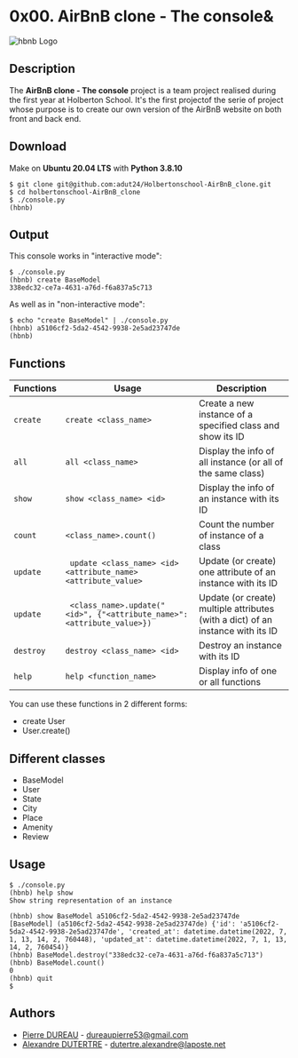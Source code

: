 # 0x00. AirBnB clone - The console&

![hbnb Logo](https://i.imgur.com/sxvbWgO.png "hbnb Logo")

## Description
The **AirBnB clone - The console** project is a team project realised during the first year at Holberton School. It's the first projectof the serie of project whose purpose is to create our own version of the AirBnB website on both front and back end.

## Download
Make on **Ubuntu 20.04 LTS** with **Python 3.8.10**
```
$ git clone git@github.com:adut24/Holbertonschool-AirBnB_clone.git
$ cd holbertonschool-AirBnB_clone
$ ./console.py
(hbnb)
```

## Output
This console works in "interactive mode":
```
$ ./console.py
(hbnb) create BaseModel
338edc32-ce7a-4631-a76d-f6a837a5c713
```
As well as in "non-interactive mode":
```
$ echo "create BaseModel" | ./console.py
(hbnb) a5106cf2-5da2-4542-9938-2e5ad23747de
(hbnb)
```

## Functions
| Functions | Usage | Description |
| --- | --- | --- |
| `create` | `create <class_name>` | Create a new instance of a specified class and show its ID|
| `all` | `all <class_name>` | Display the info of all instance (or all of the same class) |
| `show` | `show <class_name> <id>` | Display the info of an instance with its ID|
| `count` | `<class_name>.count()` | Count the number of instance of a class |
| `update` | ` update <class_name> <id> <attribute_name> <attribute_value>` | Update (or create) one attribute of an instance with its ID|
| `update` | ` <class_name>.update("<id>", {"<attribute_name>": <attribute_value>})` | Update (or create) multiple attributes (with a dict) of an instance with its ID|
| `destroy` | `destroy <class_name> <id>` | Destroy an instance with its ID |
| `help` | `help <function_name>` | Display info of one or all functions |

You can use these functions in 2 different forms:
* create User
* User.create()

## Different classes
* BaseModel
* User
* State
* City
* Place
* Amenity
* Review

## Usage
```
$ ./console.py
(hbnb) help show
Show string representation of an instance

(hbnb) show BaseModel a5106cf2-5da2-4542-9938-2e5ad23747de
[BaseModel] (a5106cf2-5da2-4542-9938-2e5ad23747de) {'id': 'a5106cf2-5da2-4542-9938-2e5ad23747de', 'created_at': datetime.datetime(2022, 7, 1, 13, 14, 2, 760448), 'updated_at': datetime.datetime(2022, 7, 1, 13, 14, 2, 760454)}
(hbnb) BaseModel.destroy("338edc32-ce7a-4631-a76d-f6a837a5c713")
(hbnb) BaseModel.count()
0
(hbnb) quit
$
```

## Authors
* [Pierre DUREAU](https://github.com/Pierre-Dureau) - dureaupierre53@gmail.com
* [Alexandre DUTERTRE](https://github.com/adut24) - dutertre.alexandre@laposte.net
